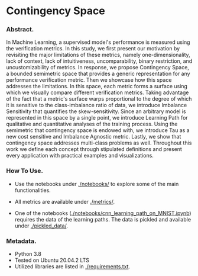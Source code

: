 # Contingency Space #


### Abstract.

In Machine Learning, a supervised model's performance is measured
using the verification metrics. In this study, we first present
our motivation by revisiting the major limitations of these metrics,
namely one-dimensionality, lack of context, lack of intuitiveness,
uncomparability, binary restriction, and uncustomizability of
metrics. In response, we propose Contingency Space, a bounded
semimetric space that provides a generic representation for any
performance verification metric. Then we showcase how this space
addresses the limitations. In this space, each metric forms a
surface using which we visually compare different verification
metrics. Taking advantage of the fact that a metric's surface
warps proportional to the degree of which it is sensitive to
the class-imbalance ratio of data, we introduce Imbalance
Sensitivity that quantifies the skew-sensitivity. Since an
arbitrary model is represented in this space by a single point, we
introduce Learning Path for qualitative and quantitative analyses
of the training process. Using the semimetric that contingency
space is endowed with, we introduce Tau as a new cost sensitive
and Imbalance Agnostic metric. Lastly, we show that contingency
space addresses multi-class problems as well. Throughout this work
we define each concept through stipulated definitions and present
every application with practical examples and visualizations.

### How To Use.

* Use the notebooks under [./notebooks/](./notebooks/) to explore some of
the main functionalities.
  
* All metrics are available under [./metrics/](./metrics/).

* One of the notebooks ([./notebooks/cnn_learning_path_on_MNIST.ipynb](./notebooks/cnn_learning_path_on_MNIST.ipynb))
requires the data of the learning paths. The data is pickled and
  available under [./pickled_data/](./pickled_data/).
  

### Metadata.
* Python 3.8
* Tested on Ubuntu 20.04.2 LTS
* Utilized libraries are listed in [./requirements.txt](./requirements.txt).